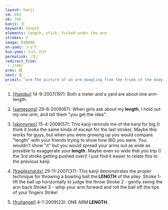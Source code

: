 ```yaml
---
layout: kanji
v4: 691
v6: 746
kanji: 丈
keyword: length
elements: length, stick, tucked under the arm
strokes: 3
image: E4B888
on-yomi: ジョウ
kun-yomi: たけ、だけ
permalink: /丈/
redirect_from:
 - /746/
prev: 扱
next: 史
primit: "arm The picture of an arm dangling from the trunk of the body gives us the element for arm, or tucked under the arm (relative to the element below it). Examples of both usages follow. Unlike most primitives, the kanji that bears the same meaning (FRAME 1418 腕) has absolutely no connection with it. [2]"
---
```


1) [<a href="http://kanji.koohii.com/profile/ihatobu">ihatobu</a>] 14-9-2007(197): Both a meter and a yard are about one arm-length.

2) [<a href="http://kanji.koohii.com/profile/samesong">samesong</a>] 29-8-2008(67): When girls ask about my<strong> length</strong>, I hold out my <em>one arm</em>, and tell them &quot;you get the idea&quot;.

3) [<a href="http://kanji.koohii.com/profile/skinnyneo">skinnyneo</a>] 15-4-2008(57): This kanji reminds me of the kanji for big (I think it looks the same kinda of except for the last stroke). Maybe this works for guys, but when you were growing up you would compare &quot;length&quot; with your friends trying to show how BIG you were. You wouldn&#039;t show &quot;it&quot; but you would spread your arms out as wide as possible to exaggerate your<strong> length</strong>. Maybe even so wide that you trip (I the 3rd stroke getting pushed over)! I just find it easier to relate this to the previous kanji.

4) [<a href="http://kanji.koohii.com/profile/fragileshards">fragileshards</a>] 29-11-2007(37): This kanji demonstrates the proper technique for throwing a bowling ball the<strong> LENGTH</strong> of the alley. Stroke 1- lift the ball up horizontally to judge the throw Stroke 2 - gently swing the arm back Stroke 3 - whip your arm forward and roll the ball off the tips of your fingers Strike!

5) [<a href="http://kanji.koohii.com/profile/fruitangel">fruitangel</a>] 4-1-2009(23): ONE ARM<strong> LENGTH</strong>.

